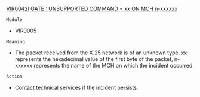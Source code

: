 [VIR0042I GATE : UNSUPPORTED COMMAND = xx ON MCH n-xxxxxx](https://virtel.readthedocs.io/en/latest/manuals/virtel/Virtel459MG/messages.html?highlight=VIR0042I#VIR0042I)

`Module`
- 	VIR0005

`Meaning`
- The packet received from the X.25 network is of an unknown type. xx represents the hexadecimal value of the first byte of the packet, n-xxxxxx represents the name of the MCH on which the incident occurred.

`Action`
- Contact technical services if the incident persists.
